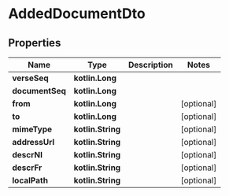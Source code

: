 
# AddedDocumentDto

## Properties
Name | Type | Description | Notes
------------ | ------------- | ------------- | -------------
**verseSeq** | **kotlin.Long** |  | 
**documentSeq** | **kotlin.Long** |  | 
**from** | **kotlin.Long** |  |  [optional]
**to** | **kotlin.Long** |  |  [optional]
**mimeType** | **kotlin.String** |  |  [optional]
**addressUrl** | **kotlin.String** |  |  [optional]
**descrNl** | **kotlin.String** |  |  [optional]
**descrFr** | **kotlin.String** |  |  [optional]
**localPath** | **kotlin.String** |  |  [optional]



